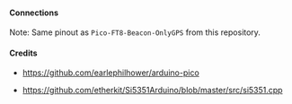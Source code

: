 #### Connections

Note: Same pinout as `Pico-FT8-Beacon-OnlyGPS` from this repository.


#### Credits

- https://github.com/earlephilhower/arduino-pico

- https://github.com/etherkit/Si5351Arduino/blob/master/src/si5351.cpp
